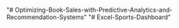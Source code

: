 "# Optimizing-Book-Sales-with-Predictive-Analytics-and-Recommendation-Systems" 
"# Excel-Sports-Dashboard" 
